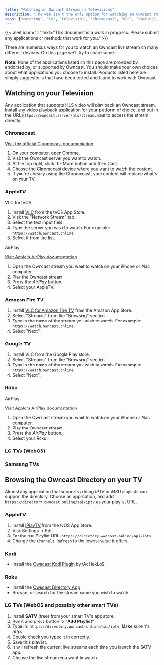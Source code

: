 ```yaml
---
title: "Watching an Owncast Stream on Televisions"
description: "The web isn't the only option for watching an Owncast stream."
tags: ["watching", "tv", "television", "chromecast", "vlc", "casting", "kodi"]
---
```


{{< alert icon="💡" text="This document is a work in progress. Please submit any applications or methods that work for you." >}}

There are numerous ways for you to watch an Owncast live stream on many
different devices. On this page we'll try to share some.

**Note:** None of the applications listed on this page are provided by, endorsed by, or supported by Owncast. You should make your own choices about what applications you choose to install. Products listed here are simply suggestions that have been tested and found to work with Owncast.

## Watching on your Television

Any application that supports HLS video will play back an Owncast stream. Install any video playback application for your platform of choice, and put in the URL `https://owncast.server/hls/stream.m3u8` to access the stream directly.

### Chromecast

[Visit the official Chromecast documentation](https://support.google.com/chromecast/answer/3228332).

1. On your computer, open Chrome.
1. Visit the Owncast server you want to watch.
1. At the top right, click the More button and then Cast.
1. Choose the Chromecast device where you want to watch the content.
1. If you're already using the Chromecast, your content will replace what's on your TV.

### AppleTV

VLC for tvOS

1. Install [VLC](https://www.videolan.org/vlc/download-appletv.html) from the tvOS App Store.
1. Visit the "Network Stream" tab.
1. Select the text input field.
1. Type the server you wish to watch. For example: `https://watch.owncast.online`
1. Select it from the list.

AirPlay

[Visit Apple's AirPlay documentation](https://support.apple.com/en-us/HT204289)

1. Open the Owncast stream you want to watch on your iPhone or Mac computer.
1. Play the Owncast stream.
1. Press the _AirPlay_ button.
1. Select your AppleTV.

### Amazon Fire TV

1. Install [VLC for Amazon Fire TV](https://www.amazon.com/VLC-Mobile-Team-for-Fire/dp/B00U65KQMQ) from the Amazon App Store.
1. Select "Streams" from the "Browsing" section.
1. Type in the name of the stream you wish to watch. For example: `https://watch.owncast.online`.
1. Select "Next".

### Google TV

1. Install VLC from the Google Play store.
1. Select "Streams" from the "Browsing" section.
1. Type in the name of the stream you wish to watch. For example: `https://watch.owncast.online`.
1. Select "Next".

### Roku

AirPlay

[Visit Apple's AirPlay documentation](https://support.apple.com/en-us/HT204289)

1. Open the Owncast stream you want to watch on your iPhone or Mac computer.
1. Play the Owncast stream.
1. Press the _AirPlay_ button.
1. Select your Roku.

### LG TVs (WebOS)

### Samsung TVs

## Browsing the Owncast Directory on your TV

Almost any application that supports adding _IPTV_ or _M3U_ playlists can support the directory.
Choose an application, and add `https://directory.owncast.online/api/iptv` as your playlist URL.

### AppleTV

1. Install [iPlayTV](https://apps.apple.com/us/app/iplaytv-iptv-m3u-player/id1072226801) from the tvOS App Store.
1. Visit Settings -> Edit
1. For the `M3U` Playlist URL: `https://directory.owncast.online/api/iptv`
1. Change the `Channels Refresh` to the lowest value it offers.

### Kodi

- Install the [Owncast Kodi Plugin](https://github.com/rAcHekLoS/plugin.video.owncast) by rAcHekLoS.

### Roku

- Install the [Owncast Directory App](https://channelstore.roku.com/details/7419f1032ebbfe1c7dcc6e2f3f5c8767/owncast)
- Browse, or search for the stream name you wish to watch.

### LG TVs (WebOS and possibly other smart TVs)

1. Install **SATV** (free) from your smart TV's app store.
1. Run it and press button to **"Add Playlist"**.
1. Type in: `https://directory.owncast.online/api/iptv`. Make sure it's _https_.
1. Double check you typed it in correctly.
1. Save this playlist.
1. It will refresh the current live streams each time you launch the SATV app.
1. Choose the live stream you want to watch.
